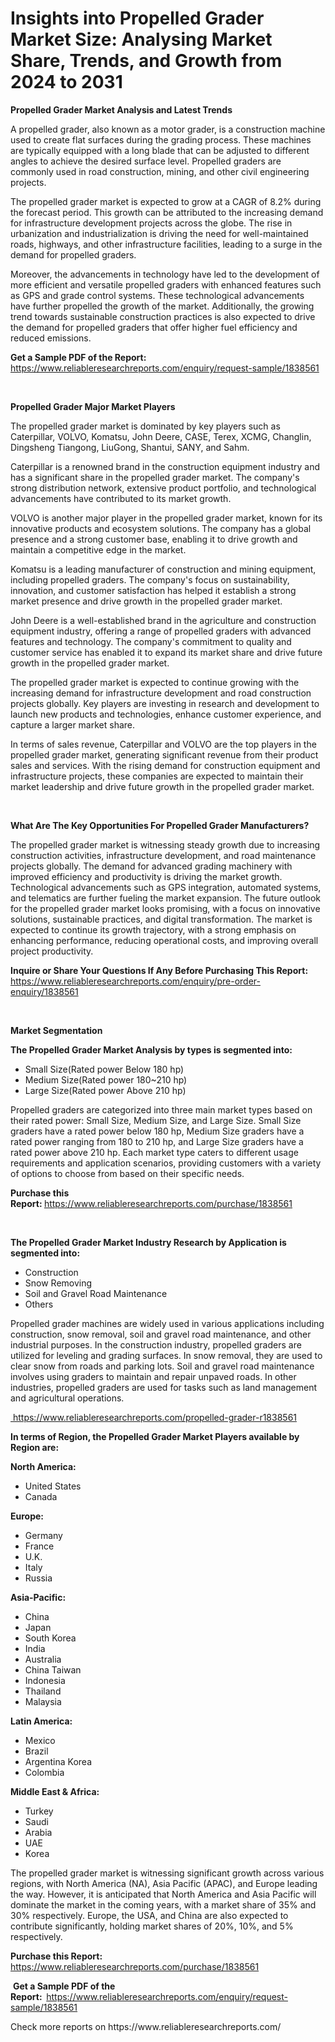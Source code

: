 <p><h1>Insights into Propelled Grader Market Size: Analysing Market Share, Trends, and Growth from 2024 to 2031</h1></p><p><strong>Propelled Grader Market Analysis and Latest Trends</strong></p>
<p><p>A propelled grader, also known as a motor grader, is a construction machine used to create flat surfaces during the grading process. These machines are typically equipped with a long blade that can be adjusted to different angles to achieve the desired surface level. Propelled graders are commonly used in road construction, mining, and other civil engineering projects.</p><p>The propelled grader market is expected to grow at a CAGR of 8.2% during the forecast period. This growth can be attributed to the increasing demand for infrastructure development projects across the globe. The rise in urbanization and industrialization is driving the need for well-maintained roads, highways, and other infrastructure facilities, leading to a surge in the demand for propelled graders.</p><p>Moreover, the advancements in technology have led to the development of more efficient and versatile propelled graders with enhanced features such as GPS and grade control systems. These technological advancements have further propelled the growth of the market. Additionally, the growing trend towards sustainable construction practices is also expected to drive the demand for propelled graders that offer higher fuel efficiency and reduced emissions.</p></p>
<p><strong>Get a Sample PDF of the Report:&nbsp;</strong> <a href="https://www.reliableresearchreports.com/enquiry/request-sample/1838561">https://www.reliableresearchreports.com/enquiry/request-sample/1838561</a></p>
<p>&nbsp;</p>
<p><strong>Propelled Grader Major Market Players</strong></p>
<p><p>The propelled grader market is dominated by key players such as Caterpillar, VOLVO, Komatsu, John Deere, CASE, Terex, XCMG, Changlin, Dingsheng Tiangong, LiuGong, Shantui, SANY, and Sahm. </p><p>Caterpillar is a renowned brand in the construction equipment industry and has a significant share in the propelled grader market. The company's strong distribution network, extensive product portfolio, and technological advancements have contributed to its market growth. </p><p>VOLVO is another major player in the propelled grader market, known for its innovative products and ecosystem solutions. The company has a global presence and a strong customer base, enabling it to drive growth and maintain a competitive edge in the market.</p><p>Komatsu is a leading manufacturer of construction and mining equipment, including propelled graders. The company's focus on sustainability, innovation, and customer satisfaction has helped it establish a strong market presence and drive growth in the propelled grader market.</p><p>John Deere is a well-established brand in the agriculture and construction equipment industry, offering a range of propelled graders with advanced features and technology. The company's commitment to quality and customer service has enabled it to expand its market share and drive future growth in the propelled grader market.</p><p>The propelled grader market is expected to continue growing with the increasing demand for infrastructure development and road construction projects globally. Key players are investing in research and development to launch new products and technologies, enhance customer experience, and capture a larger market share.</p><p>In terms of sales revenue, Caterpillar and VOLVO are the top players in the propelled grader market, generating significant revenue from their product sales and services. With the rising demand for construction equipment and infrastructure projects, these companies are expected to maintain their market leadership and drive future growth in the propelled grader market.</p></p>
<p>&nbsp;</p>
<p><strong>What Are The Key Opportunities For Propelled Grader Manufacturers?</strong></p>
<p><p>The propelled grader market is witnessing steady growth due to increasing construction activities, infrastructure development, and road maintenance projects globally. The demand for advanced grading machinery with improved efficiency and productivity is driving the market growth. Technological advancements such as GPS integration, automated systems, and telematics are further fueling the market expansion. The future outlook for the propelled grader market looks promising, with a focus on innovative solutions, sustainable practices, and digital transformation. The market is expected to continue its growth trajectory, with a strong emphasis on enhancing performance, reducing operational costs, and improving overall project productivity.</p></p>
<p><strong>Inquire or Share Your Questions If Any Before Purchasing This Report:</strong> <a href="https://www.reliableresearchreports.com/enquiry/pre-order-enquiry/1838561">https://www.reliableresearchreports.com/enquiry/pre-order-enquiry/1838561</a></p>
<p>&nbsp;</p>
<p><strong>Market Segmentation</strong></p>
<p><strong>The Propelled Grader Market Analysis by types is segmented into:</strong></p>
<p><ul><li>Small Size(Rated power Below 180 hp)</li><li>Medium Size(Rated power 180~210 hp)</li><li>Large Size(Rated power Above 210 hp)</li></ul></p>
<p><p>Propelled graders are categorized into three main market types based on their rated power: Small Size, Medium Size, and Large Size. Small Size graders have a rated power below 180 hp, Medium Size graders have a rated power ranging from 180 to 210 hp, and Large Size graders have a rated power above 210 hp. Each market type caters to different usage requirements and application scenarios, providing customers with a variety of options to choose from based on their specific needs.</p></p>
<p><strong>Purchase this Report:&nbsp;</strong><a href="https://www.reliableresearchreports.com/purchase/1838561">https://www.reliableresearchreports.com/purchase/1838561</a></p>
<p>&nbsp;</p>
<p><strong>The Propelled Grader Market Industry Research by Application is segmented into:</strong></p>
<p><ul><li>Construction</li><li>Snow Removing</li><li>Soil and Gravel Road Maintenance</li><li>Others</li></ul></p>
<p><p>Propelled grader machines are widely used in various applications including construction, snow removal, soil and gravel road maintenance, and other industrial purposes. In the construction industry, propelled graders are utilized for leveling and grading surfaces. In snow removal, they are used to clear snow from roads and parking lots. Soil and gravel road maintenance involves using graders to maintain and repair unpaved roads. In other industries, propelled graders are used for tasks such as land management and agricultural operations.</p></p>
<p><a href="https://www.reliableresearchreports.com/propelled-grader-r1838561">&nbsp;https://www.reliableresearchreports.com/propelled-grader-r1838561</a></p>
<p><strong>In terms of Region, the Propelled Grader Market Players available by Region are:</strong></p>
<p>
    <p> <strong> North America: </strong>
        <ul>
            <li>United States</li>
            <li>Canada</li>
        </ul>
        </p> 
    <p> <strong> Europe: </strong>
        <ul>
            <li>Germany</li>
            <li>France</li>
            <li>U.K.</li>
            <li>Italy</li>
            <li>Russia</li>
        </ul>
        </p> 
    <p> <strong> Asia-Pacific: </strong>
        <ul>
            <li>China</li>
            <li>Japan</li>
            <li>South Korea</li>
            <li>India</li>
            <li>Australia</li>
            <li>China Taiwan</li>
            <li>Indonesia</li>
            <li>Thailand</li>
            <li>Malaysia</li>
        </ul>
        </p> 
    <p> <strong> Latin America: </strong>
        <ul>
            <li>Mexico</li>
            <li>Brazil</li>
            <li>Argentina Korea</li>
            <li>Colombia</li>
        </ul>
        </p> 
    <p> <strong> Middle East & Africa: </strong>
        <ul>
            <li>Turkey</li>
            <li>Saudi</li>
            <li>Arabia</li>
            <li>UAE</li>
            <li>Korea</li>
        </ul>
    </p>
    </p>
<p><p>The propelled grader market is witnessing significant growth across various regions, with North America (NA), Asia Pacific (APAC), and Europe leading the way. However, it is anticipated that North America and Asia Pacific will dominate the market in the coming years, with a market share of 35% and 30% respectively. Europe, the USA, and China are also expected to contribute significantly, holding market shares of 20%, 10%, and 5% respectively.</p></p>
<p><strong>Purchase this Report: </strong><a href="https://www.reliableresearchreports.com/purchase/1838561">https://www.reliableresearchreports.com/purchase/1838561</a></p>
<p>&nbsp;<strong>Get a Sample PDF of the Report:&nbsp;&nbsp;</strong><a href="https://www.reliableresearchreports.com/enquiry/request-sample/1838561">https://www.reliableresearchreports.com/enquiry/request-sample/1838561</a></p>
<p><strong></strong></p>
<p>Check more reports on https://www.reliableresearchreports.com/</p>